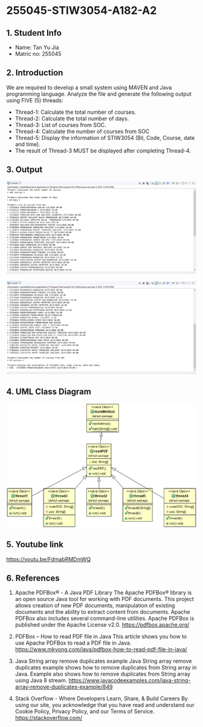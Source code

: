 # 255045-STIW3054-A182-A2

## 1. Student Info
- Name: Tan Yu Jia
- Matric no: 255045

## 2. Introduction
We are required to develop a small system using MAVEN and Java programming language. Analyze the file and generate the following output using FIVE (5) threads:
- Thread-1: Calculate the total number of courses.
- Thread-2: Calculate the total number of days.
- Thread-3: List of courses from SOC.
- Thread-4: Calculate the number of courses from SOC
- Thread-5: Display the information of STIW3054 (Bil, Code, Course, date and time).
- The result of Thread-3 MUST be displayed after completing Thread-4.

## 3. Output
![](https://github.com/tanyujia/255045-STIW3054-A182-A2/blob/master/output-01.png)

![](https://github.com/tanyujia/255045-STIW3054-A182-A2/blob/master/output-02.png)

## 4. UML Class Diagram

![](https://github.com/tanyujia/255045-STIW3054-A182-A2/blob/master/class%20diagram.jpg)

## 5. Youtube link
https://youtu.be/FdmabRMDmWQ

## 6. References
1. Apache PDFBox® - A Java PDF Library
The Apache PDFBox® library is an open source Java tool for working with PDF documents. This project allows creation of new PDF documents, manipulation of existing documents and the ability to extract content from documents. Apache PDFBox also includes several command-line utilities. Apache PDFBox is published under the Apache License v2.0.
https://pdfbox.apache.org/

2. PDFBox – How to read PDF file in Java
This article shows you how to use Apache PDFBox to read a PDF file in Java.
https://www.mkyong.com/java/pdfbox-how-to-read-pdf-file-in-java/

3. Java String array remove duplicates example
Java String array remove duplicates example shows how to remove duplicates from String array in Java. Example also shows how to remove duplicates from String array using Java 8 stream.
https://www.javacodeexamples.com/java-string-array-remove-duplicates-example/849

4. Stack Overflow - Where Developers Learn, Share, & Build Careers
By using our site, you acknowledge that you have read and understand our Cookie Policy, Privacy Policy, and our Terms of Service.
https://stackoverflow.com/
